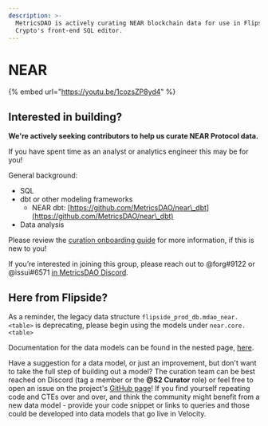 ```yaml
---
description: >-
  MetricsDAO is actively curating NEAR blockchain data for use in Flipside
  Crypto's front-end SQL editor.
---
```


# NEAR

{% embed url="https://youtu.be/1cozsZP8yd4" %}

## **Interested in building?**

**We're actively seeking contributors to help us curate NEAR Protocol data.**&#x20;

If you have spent time as an analyst or analytics engineer this may be for you!

General background:

* SQL&#x20;
* dbt or other modeling frameworks
  * NEAR dbt: [https://github.com/MetricsDAO/near\_dbt](https://github.com/MetricsDAO/near\_dbt)
* Data analysis

Please review the [curation onboarding guide](../data-curator-onboarding/) for more information, if this is new to you!

If you’re interested in joining this group, please reach out to @forg#9122 or @issui#6571 [in MetricsDAO Discord](https://discord.com/channels/902943676685230100/903338987022876702).

## Here from Flipside?

As a reminder, the legacy data structure `flipside_prod_db.mdao_near.<table>` is deprecating, please begin using the models under `near.core.<table>`

Documentation for the data models can be found in the nested page, [here](table-documentation.md).

Have a suggestion for a data model, or just an improvement, but don't want to take the full step of building out a model? The curation team can be best reached on Discord (tag a member or the **@S2 Curator** role) or feel free to open an issue on the project's [GitHub page](https://github.com/MetricsDAO/near\_dbt/issues)! If you find yourself repeating code and CTEs over and over, and think the community might benefit from a new data model - provide your code snippet or links to queries and those could be developed into data models that go live in Velocity.
